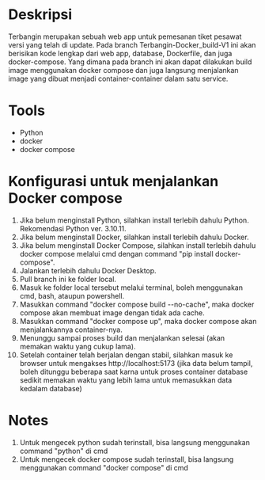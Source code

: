 # Deskripsi

Terbangin merupakan sebuah web app untuk pemesanan tiket pesawat versi yang telah di update.
Pada branch Terbangin-Docker_build-V1 ini akan berisikan kode lengkap dari web app, database, Dockerfile, dan juga docker-compose. Yang dimana pada branch ini akan dapat dilakukan build image menggunakan docker compose dan juga langsung menjalankan image yang dibuat menjadi container-container dalam satu service.

# Tools

- Python
- docker
- docker compose

# Konfigurasi untuk menjalankan Docker compose

1. Jika belum menginstall Python, silahkan install terlebih dahulu Python. Rekomendasi Python ver. 3.10.11.
2. Jika belum menginstall Docker, silahkan install terlebih dahulu Docker.
3. Jika belum menginstall Docker Compose, silahkan install terlebih dahulu docker compose melalui cmd dengan command "pip install docker-compose".
4. Jalankan terlebih dahulu Docker Desktop.
5. Pull branch ini ke folder local.
6. Masuk ke folder local tersebut melalui terminal, boleh menggunakan cmd, bash, ataupun powershell.
7. Masukkan command "docker compose build --no-cache", maka docker compose akan membuat image dengan tidak ada cache.
8. Masukkan command "docker compose up", maka docker compose akan menjalankannya container-nya.
9. Menunggu sampai proses build dan menjalankan selesai (akan memakan waktu yang cukup lama).
10. Setelah container telah berjalan dengan stabil, silahkan masuk ke browser untuk mengakses http://localhost:5173 (jika data belum tampil, boleh ditunggu beberapa saat karna untuk proses container database sedikit memakan waktu yang lebih lama untuk memasukkan data kedalam database)

# Notes

1. Untuk mengecek python sudah terinstall, bisa langsung menggunakan command "python" di cmd
2. Untuk mengecek docker compose sudah terinstall, bisa langsung menggunakan command "docker compose" di cmd
